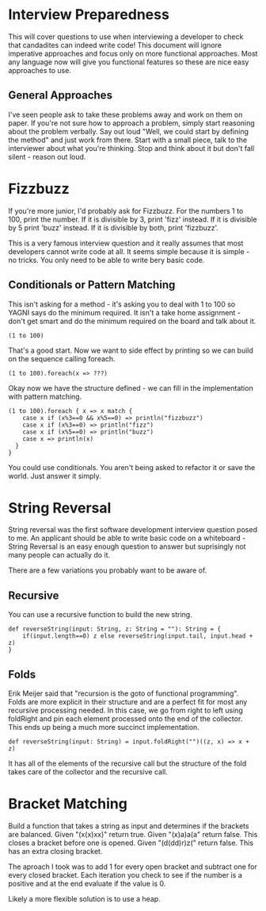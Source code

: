 Interview Preparedness
======================

This will cover questions to use when interviewing a developer to check that candadites can indeed write code!
This document will ignore imperative approaches and focus only on more functional approaches. Most any language now will give you functional features so these are nice easy approaches to use.

General Approaches
------------------

I've seen people ask to take these problems away and work on them on paper. If you're not sure how to approach a problem, simply start reasoning about the problem verbally. Say out loud "Well, we could start by defining the method" and just work from there. Start with a small piece, talk to the interviewer about what you're thinking. Stop and think about it but don't fall silent - reason out loud.

Fizzbuzz
========

If you're more junior, I'd probably ask for Fizzbuzz. For the numbers 1 to 100, print the number. If it is divisible by 3, print 'fizz' instead. If it is divisible by 5 print 'buzz' instead. If it is divisible by both, print 'fizzbuzz'.

This is a very famous interview question and it really assumes that most developers cannot write code at all. It seems simple because it is simple - no tricks. You only need to be able to write bery basic code.

Conditionals or Pattern Matching
--------------------------------

This isn't asking for a method - it's asking you to deal with 1 to 100 so YAGNI says do the minimum required. It isn't a take home assignment - don't get smart and do the minimum required on the board and talk about it.

    (1 to 100)
    
That's a good start. Now we want to side effect by printing so we can build on the sequence calling foreach.

    (1 to 100).foreach(x => ???)
    
Okay now we have the structure defined - we can fill in the implementation with pattern matching.

    (1 to 100).foreach { x => x match { 
        case x if (x%3==0 && x%5==0) => println("fizzbuzz")
        case x if (x%3==0) => println("fizz")
        case x if (x%5==0) => println("buzz")
        case x => println(x)
      }
    }

You could use conditionals. You aren't being asked to refactor it or save the world. Just answer it simply.    
    
String Reversal
===============
String reversal was the first software development interview question posed to me. An applicant should be able to write basic code on a whiteboard - String Reversal is an easy enough question to answer but suprisingly not many people can actually do it.

There are a few variations you probably want to be aware of. 

Recursive
---------
You can use a recursive function to build the new string.

    def reverseString(input: String, z: String = ""): String = {
        if(input.length==0) z else reverseString(input.tail, input.head + z)
    }

Folds
-----
Erik Meijer said that "recursion is the goto of functional programming". Folds are more explicit in their structure and are a perfect fit for most any recursive processing needed. In this case, we go from right to left using foldRight and pin each element processed onto the end of the collector. This ends up being a much more succinct implementation.

    def reverseString(input: String) = input.foldRight("")((z, x) => x + z)

It has all of the elements of the recursive call but the structure of the fold takes care of the collector and the recursive call. 

Bracket Matching
================
Build a function that takes a string as input and determines if the brackets are balanced. 
Given "(x(x)xx)" return true.
Given "(x)a)a(a" return false. This closes a bracket before one is opened.
Given "(d(dd)r)z(" return false. This has an extra closing bracket.

The aproach I took was to add 1 for every open bracket and subtract one for every closed bracket. Each iteration you check to see if the number is a positive and at the end evaluate if the value is 0.

Likely a more flexible solution is to use a heap. 
